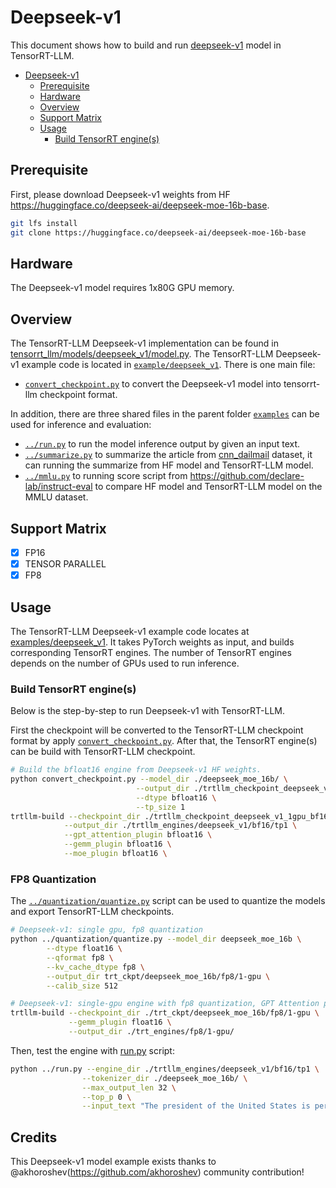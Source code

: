 # Deepseek-v1

This document shows how to build and run [deepseek-v1](https://arxiv.org/pdf/2401.06066) model in TensorRT-LLM.

- [Deepseek-v1](#deepseek-v1)
    - [Prerequisite](#prerequistie)
    - [Hardware](#hardware)
    - [Overview](#overview)
    - [Support Matrix](#support-matrix)
    - [Usage](#usage)
        - [Build TensorRT engine(s)](#build-tensorrt-engines)

## Prerequisite

First, please download Deepseek-v1 weights from HF https://huggingface.co/deepseek-ai/deepseek-moe-16b-base.

```bash
git lfs install
git clone https://huggingface.co/deepseek-ai/deepseek-moe-16b-base
```

## Hardware

The Deepseek-v1 model requires 1x80G GPU memory.

## Overview

The TensorRT-LLM Deepseek-v1 implementation can be found in [tensorrt_llm/models/deepseek_v1/model.py](../../tensorrt_llm/models/deepseek_v1/model.py). The TensorRT-LLM Deepseek-v1 example code is located in [`example/deepseek_v1`](./). There is one main file:

* [`convert_checkpoint.py`](./convert_checkpoint.py) to convert the Deepseek-v1 model into tensorrt-llm checkpoint format.

In addition, there are three shared files in the parent folder [`examples`](../) can be used for inference and evaluation:

* [`../run.py`](../run.py) to run the model inference output by given an input text.
* [`../summarize.py`](../summarize.py) to summarize the article from [cnn_dailmail](https://huggingface.co/datasets/cnn_dailymail) dataset, it can running the summarize from HF model and TensorRT-LLM model.
* [`../mmlu.py`](../mmlu.py) to running score script from https://github.com/declare-lab/instruct-eval to compare HF model and TensorRT-LLM model on the MMLU dataset.

## Support Matrix

- [x] FP16
- [x] TENSOR PARALLEL
- [x] FP8

## Usage

The TensorRT-LLM Deepseek-v1 example code locates at [examples/deepseek_v1](./). It takes PyTorch weights as input, and builds corresponding TensorRT engines. The number of TensorRT engines depends on the number of GPUs used to run inference.

### Build TensorRT engine(s)

Below is the step-by-step to run Deepseek-v1 with TensorRT-LLM.

First the checkpoint will be converted to the TensorRT-LLM checkpoint format by apply [`convert_checkpoint.py`](./convert_checkpoint.py). After that, the TensorRT engine(s) can be build with TensorRT-LLM checkpoint.

```bash
# Build the bfloat16 engine from Deepseek-v1 HF weights.
python convert_checkpoint.py --model_dir ./deepseek_moe_16b/ \
                            --output_dir ./trtllm_checkpoint_deepseek_v1_1gpu_bf16 \
                            --dtype bfloat16 \
                            --tp_size 1
trtllm-build --checkpoint_dir ./trtllm_checkpoint_deepseek_v1_1gpu_bf16 \
            --output_dir ./trtllm_engines/deepseek_v1/bf16/tp1 \
            --gpt_attention_plugin bfloat16 \
            --gemm_plugin bfloat16 \
            --moe_plugin bfloat16 \
```

### FP8 Quantization

The [`../quantization/quantize.py`](../quantization/quantize.py) script can be used to quantize the models and export TensorRT-LLM checkpoints.

```bash
# Deepseek-v1: single gpu, fp8 quantization
python ../quantization/quantize.py --model_dir deepseek_moe_16b \
        --dtype float16 \
        --qformat fp8 \
        --kv_cache_dtype fp8 \
        --output_dir trt_ckpt/deepseek_moe_16b/fp8/1-gpu \
        --calib_size 512

# Deepseek-v1: single-gpu engine with fp8 quantization, GPT Attention plugin, Gemm plugin
trtllm-build --checkpoint_dir ./trt_ckpt/deepseek_moe_16b/fp8/1-gpu \
             --gemm_plugin float16 \
             --output_dir ./trt_engines/fp8/1-gpu/
```

Then, test the engine with [run.py](../run.py) script:

```bash
python ../run.py --engine_dir ./trtllm_engines/deepseek_v1/bf16/tp1 \
                --tokenizer_dir ./deepseek_moe_16b/ \
                --max_output_len 32 \
                --top_p 0 \
                --input_text "The president of the United States is person who"
```
## Credits
This Deepseek-v1 model example exists thanks to @akhoroshev(https://github.com/akhoroshev) community contribution!

